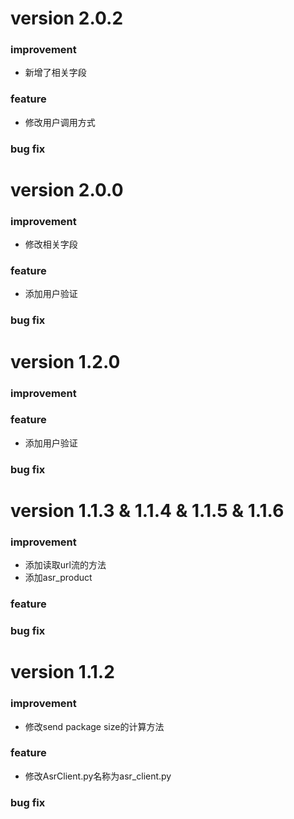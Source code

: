 # version 2.0.2

### improvement 
- 新增了相关字段

### feature
- 修改用户调用方式

### bug fix

# version 2.0.0

### improvement 
- 修改相关字段

### feature
- 添加用户验证

### bug fix

# version 1.2.0

### improvement 

### feature
- 添加用户验证

### bug fix

# version 1.1.3 & 1.1.4 & 1.1.5 & 1.1.6

### improvement 

- 添加读取url流的方法
- 添加asr_product

### feature

### bug fix


# version 1.1.2
### improvement

- 修改send package size的计算方法

### feature 

- 修改AsrClient.py名称为asr_client.py

### bug fix
